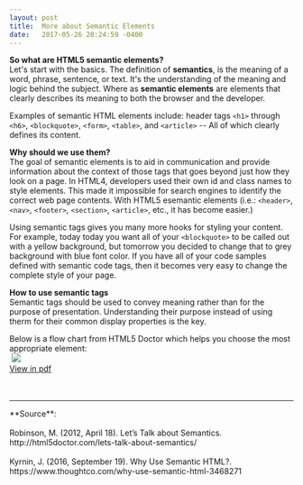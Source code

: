 ```yaml
---
layout: post
title:  More about Semantic Elements 
date:   2017-05-26 20:24:59 -0400
---
```


**So what are HTML5 semantic elements?** <br>
Let's start with the basics. The definition of **semantics**, is the meaning of a word, phrase, sentence, or text. It's the understanding of the meaning and logic behind the subject. Where as **semantic elements** are elements that clearly describes its meaning to both the browser and the developer. 

Examples of semantic HTML elements include: header tags `<h1>` through `<h6>`, `<blockquote>`, `<form>`, `<table>`, and `<article>` -- All of which clearly defines its content. 

**Why should we use them?** <br>
The goal of semantic elements is to aid in communication and provide information about the context of those tags that goes beyond just how they look on a page. In HTML4, developers used their own id and class names to style elements. This made it impossible for search engines to identify the correct web page contents. With HTML5 esemantic elements (i.e.: `<header>`, `<nav>`, `<footer>`, `<section>`, `<article>`, etc., it has become easier.)

Using semantic tags gives you many more hooks for styling your content. For example, today today you want all of your `<blockquote>` to be called out with a yellow background, but tomorrow you decided to change that to grey background with blue font color. If you have all of your code samples defined with semantic code tags, then it becomes very easy to change the complete style of your page. 

**How to use semantic tags** <br>
Semantic tags should be used to convey meaning rather than for the purpose of presentation. Understanding their purpose instead of using therm for their common display properties is the key. 

Below is a flow chart from HTML5 Doctor which helps you choose the most appropriate element:
<br>​
![](http://html5doctor.com/downloads/h5d-sectioning-flowchart.sml.png) <br>
[View in pdf](http://html5doctor.com/downloads/h5d-sectioning-flowchart.pdf)
<br>
<br>
​

<hr />
**Source**:
<br><br>
Robinson, M. (2012, April 18). Let’s Talk about Semantics. http://html5doctor.com/lets-talk-about-semantics/
<br><br>
Kyrnin, J. (2016, September 19). Why Use Semantic HTML?. https://www.thoughtco.com/why-use-semantic-html-3468271


